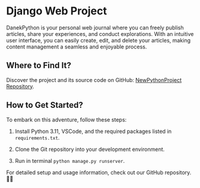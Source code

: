 # Django Web Project

DanekPython is your personal web journal where you can freely publish articles, share your experiences, and conduct explorations. 
With an intuitive user interface, you can easily create, edit, and delete your articles, making content management a seamless and enjoyable process.

## Where to Find It?

Discover the project and its source code on GitHub: [NewPythonProject Repository](https://github.com/dane1k/NewPythonProject).

## How to Get Started?

To embark on this adventure, follow these steps:

1. Install Python 3.11, VSCode, and the required packages listed in `requirements.txt`.

2. Clone the Git repository into your development environment.

3. Run in terminal `python manage.py runserver`.

For detailed setup and usage information, check out our GitHub repository. 🌙✨
